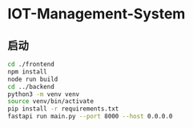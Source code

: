 # IOT-Management-System

## 启动

```bash
cd ./frontend
npm install
node run build
cd ../backend
python3 -m venv venv
source venv/bin/activate
pip install -r requirements.txt
fastapi run main.py --port 8000 --host 0.0.0.0
```
